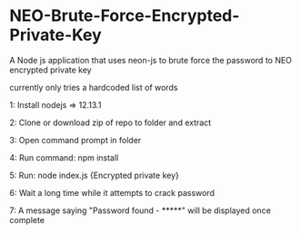 # NEO-Brute-Force-Encrypted-Private-Key
A Node js application that uses neon-js to brute force the password to NEO encrypted private key

currently only tries a hardcoded list of words

1: Install nodejs => 12.13.1

2: Clone or download zip of repo to folder and extract

3: Open command prompt in folder

4: Run command: npm install

5: Run: node index.js {Encrypted private key}

6: Wait a long time while it attempts to crack password

7: A message saying "Password found - *****" will be displayed once complete
